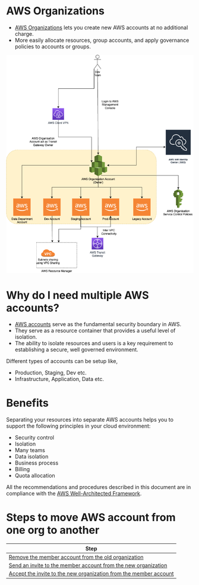 
# AWS Organizations
- [AWS Organizations](https://aws.amazon.com/organizations/) lets you create new AWS accounts at no additional charge.
- More easily allocate resources, group accounts, and apply governance policies to accounts or groups.

![img.png](assets/AWS-Multiple-Accounts.png)

# Why do I need multiple AWS accounts?
- [AWS accounts](https://docs.aws.amazon.com/accounts/latest/reference/welcome-multiple-accounts.html) serve as the fundamental security boundary in AWS. 
- They serve as a resource container that provides a useful level of isolation. 
- The ability to isolate resources and users is a key requirement to establishing a secure, well governed environment.

Different types of accounts can be setup like,
- Production, Staging, Dev etc.
- Infrastructure, Application, Data etc.

# Benefits

Separating your resources into separate AWS accounts helps you to support the following principles in your cloud environment:
- Security control 
- Isolation
- Many teams
- Data isolation
- Business process 
- Billing
- Quota allocation

All the recommendations and procedures described in this document are in compliance with the [AWS Well-Architected Framework](../../AWS-Well-Architected-Framework.md).

# Steps to move AWS account from one org to another

| Step                                                                                                                                                                                                         |
|--------------------------------------------------------------------------------------------------------------------------------------------------------------------------------------------------------------|
| [Remove the member account from the old organization](https://docs.aws.amazon.com/organizations/latest/userguide/orgs_manage_accounts_remove.html#orgs_manage_accounts_remove-from-master)                   |
| [Send an invite to the member account from the new organization](https://docs.aws.amazon.com/organizations/latest/userguide/orgs_manage_accounts_invites.html)                                               |
| [Accept the invite to the new organization from the member account](https://docs.aws.amazon.com/organizations/latest/userguide/orgs_manage_accounts_invites.html#orgs_manage_accounts_accept-decline-invite) |
